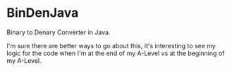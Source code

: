# BinDenJava
Binary to Denary Converter in Java.

I'm sure there are better ways to go about this, it's interesting to see my logic for the code when I'm at the end of my A-Level vs at the beginning of my A-Level.
